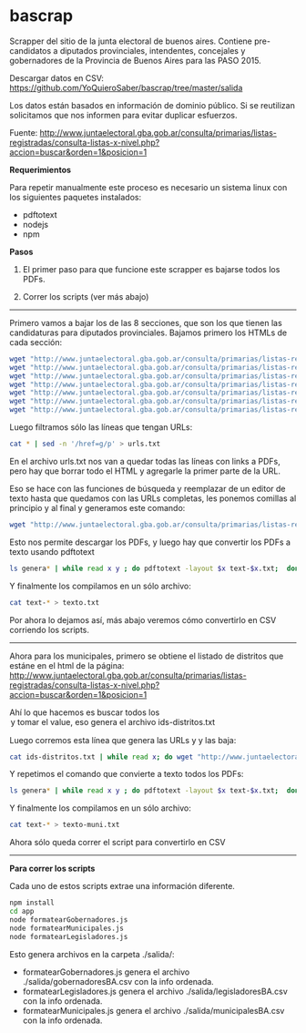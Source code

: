 # bascrap
Scrapper del sitio de la junta electoral de buenos aires. Contiene pre-candidatos a diputados provinciales, intendentes, concejales y gobernadores de la Provincia de Buenos Aires para las PASO 2015.

Descargar datos en CSV: https://github.com/YoQuieroSaber/bascrap/tree/master/salida

Los datos están basados en información de dominio público. Si se reutilizan solicitamos que nos informen para evitar duplicar esfuerzos.

Fuente: http://www.juntaelectoral.gba.gob.ar/consulta/primarias/listas-registradas/consulta-listas-x-nivel.php?accion=buscar&orden=1&posicion=1

**Requerimientos**

Para repetir manualmente este proceso es necesario un sistema linux con los siguientes paquetes instalados:
* pdftotext
* nodejs
* npm

**Pasos**

1) El primer paso para que funcione este scrapper es bajarse todos los PDFs.

2) Correr los scripts (ver más abajo)

----

Primero vamos a bajar los de las 8 secciones, que son los que tienen las candidaturas para diputados provinciales.
Bajamos primero los HTMLs de cada sección:
```bash
wget "http://www.juntaelectoral.gba.gob.ar/consulta/primarias/listas-registradas/consulta-listas-x-nivel.php?accion=requerir&orden=1&niveles=2&distri=000&secciones=2"
wget "http://www.juntaelectoral.gba.gob.ar/consulta/primarias/listas-registradas/consulta-listas-x-nivel.php?accion=requerir&orden=1&niveles=2&distri=000&secciones=3"
wget "http://www.juntaelectoral.gba.gob.ar/consulta/primarias/listas-registradas/consulta-listas-x-nivel.php?accion=requerir&orden=1&niveles=2&distri=000&secciones=4"
wget "http://www.juntaelectoral.gba.gob.ar/consulta/primarias/listas-registradas/consulta-listas-x-nivel.php?accion=requerir&orden=1&niveles=2&distri=000&secciones=5"
wget "http://www.juntaelectoral.gba.gob.ar/consulta/primarias/listas-registradas/consulta-listas-x-nivel.php?accion=requerir&orden=1&niveles=2&distri=000&secciones=6"
wget "http://www.juntaelectoral.gba.gob.ar/consulta/primarias/listas-registradas/consulta-listas-x-nivel.php?accion=requerir&orden=1&niveles=2&distri=000&secciones=7"
wget "http://www.juntaelectoral.gba.gob.ar/consulta/primarias/listas-registradas/consulta-listas-x-nivel.php?accion=requerir&orden=1&niveles=2&distri=000&secciones=8"
```

Luego filtramos sólo las líneas que tengan URLs:

```bash
cat * | sed -n '/href=g/p' > urls.txt
```

En el archivo urls.txt nos van a quedar todas las líneas con links a PDFs, pero hay que borrar todo el HTML y agregarle la primer parte de la URL.

Eso se hace con las funciones de búsqueda y reemplazar de un editor de texto hasta que quedamos con las URLs completas, les ponemos comillas al principio y al final y generamos este comando:

```bash
wget "http://www.juntaelectoral.gba.gob.ar/consulta/primarias/listas-registradas/genera-pdf.php?d=000&s=1&n=9&p=5053" "http://www.juntaelectoral.gba.gob.ar/consulta/primarias/listas-registradas/genera-pdf.php?d=000&s=1&n=15&p=5055" "http://www.juntaelectoral.gba.gob.ar/consulta/primarias/listas-registradas/genera-pdf.php?d=000&s=1&n=86&p=5057" "http://www.juntaelectoral.gba.gob.ar/consulta/primarias/listas-registradas/genera-pdf.php?d=000&s=1&n=70&p=5058" "http://www.juntaelectoral.gba.gob.ar/consulta/primarias/listas-registradas/genera-pdf.php?d=000&s=1&n=72&p=5058" "http://www.juntaelectoral.gba.gob.ar/consulta/primarias/listas-registradas/genera-pdf.php?d=000&s=1&n=62&p=5059" "http://www.juntaelectoral.gba.gob.ar/consulta/primarias/listas-registradas/genera-pdf.php?d=000&s=1&n=76&p=5060" "http://www.juntaelectoral.gba.gob.ar/consulta/primarias/listas-registradas/genera-pdf.php?d=000&s=1&n=73&p=5062" "http://www.juntaelectoral.gba.gob.ar/consulta/primarias/listas-registradas/genera-pdf.php?d=000&s=1&n=75&p=5062" "http://www.juntaelectoral.gba.gob.ar/consulta/primarias/listas-registradas/genera-pdf.php?d=000&s=1&n=71&p=765" "http://www.juntaelectoral.gba.gob.ar/consulta/primarias/listas-registradas/genera-pdf.php?d=000&s=1&n=56&p=778" "http://www.juntaelectoral.gba.gob.ar/consulta/primarias/listas-registradas/genera-pdf.php?d=000&s=1&n=44&p=786" "http://www.juntaelectoral.gba.gob.ar/consulta/primarias/listas-registradas/genera-pdf.php?d=000&s=1&n=110&p=795" "http://www.juntaelectoral.gba.gob.ar/consulta/primarias/listas-registradas/genera-pdf.php?d=000&s=1&n=55&p=805" "http://www.juntaelectoral.gba.gob.ar/consulta/primarias/listas-registradas/genera-pdf.php?d=000&s=2&n=9&p=5053" "http://www.juntaelectoral.gba.gob.ar/consulta/primarias/listas-registradas/genera-pdf.php?d=000&s=2&n=15&p=5055" "http://www.juntaelectoral.gba.gob.ar/consulta/primarias/listas-registradas/genera-pdf.php?d=000&s=2&n=86&p=5057" "http://www.juntaelectoral.gba.gob.ar/consulta/primarias/listas-registradas/genera-pdf.php?d=000&s=2&n=70&p=5058" "http://www.juntaelectoral.gba.gob.ar/consulta/primarias/listas-registradas/genera-pdf.php?d=000&s=2&n=72&p=5058" "http://www.juntaelectoral.gba.gob.ar/consulta/primarias/listas-registradas/genera-pdf.php?d=000&s=2&n=62&p=5059" "http://www.juntaelectoral.gba.gob.ar/consulta/primarias/listas-registradas/genera-pdf.php?d=000&s=2&n=76&p=5060" "http://www.juntaelectoral.gba.gob.ar/consulta/primarias/listas-registradas/genera-pdf.php?d=000&s=2&n=73&p=5062" "http://www.juntaelectoral.gba.gob.ar/consulta/primarias/listas-registradas/genera-pdf.php?d=000&s=2&n=75&p=5062" "http://www.juntaelectoral.gba.gob.ar/consulta/primarias/listas-registradas/genera-pdf.php?d=000&s=2&n=56&p=778" "http://www.juntaelectoral.gba.gob.ar/consulta/primarias/listas-registradas/genera-pdf.php?d=000&s=2&n=44&p=786" "http://www.juntaelectoral.gba.gob.ar/consulta/primarias/listas-registradas/genera-pdf.php?d=000&s=2&n=55&p=805" "http://www.juntaelectoral.gba.gob.ar/consulta/primarias/listas-registradas/genera-pdf.php?d=000&s=3&n=9&p=5053" "http://www.juntaelectoral.gba.gob.ar/consulta/primarias/listas-registradas/genera-pdf.php?d=000&s=3&n=15&p=5055" "http://www.juntaelectoral.gba.gob.ar/consulta/primarias/listas-registradas/genera-pdf.php?d=000&s=3&n=86&p=5057" "http://www.juntaelectoral.gba.gob.ar/consulta/primarias/listas-registradas/genera-pdf.php?d=000&s=3&n=70&p=5058" "http://www.juntaelectoral.gba.gob.ar/consulta/primarias/listas-registradas/genera-pdf.php?d=000&s=3&n=72&p=5058" "http://www.juntaelectoral.gba.gob.ar/consulta/primarias/listas-registradas/genera-pdf.php?d=000&s=3&n=62&p=5059" "http://www.juntaelectoral.gba.gob.ar/consulta/primarias/listas-registradas/genera-pdf.php?d=000&s=3&n=76&p=5060" "http://www.juntaelectoral.gba.gob.ar/consulta/primarias/listas-registradas/genera-pdf.php?d=000&s=3&n=73&p=5062" "http://www.juntaelectoral.gba.gob.ar/consulta/primarias/listas-registradas/genera-pdf.php?d=000&s=3&n=75&p=5062" "http://www.juntaelectoral.gba.gob.ar/consulta/primarias/listas-registradas/genera-pdf.php?d=000&s=3&n=71&p=765" "http://www.juntaelectoral.gba.gob.ar/consulta/primarias/listas-registradas/genera-pdf.php?d=000&s=3&n=56&p=778" "http://www.juntaelectoral.gba.gob.ar/consulta/primarias/listas-registradas/genera-pdf.php?d=000&s=3&n=44&p=786" "http://www.juntaelectoral.gba.gob.ar/consulta/primarias/listas-registradas/genera-pdf.php?d=000&s=3&n=110&p=795" "http://www.juntaelectoral.gba.gob.ar/consulta/primarias/listas-registradas/genera-pdf.php?d=000&s=3&n=55&p=805" "http://www.juntaelectoral.gba.gob.ar/consulta/primarias/listas-registradas/genera-pdf.php?d=000&s=4&n=9&p=5053" "http://www.juntaelectoral.gba.gob.ar/consulta/primarias/listas-registradas/genera-pdf.php?d=000&s=4&n=15&p=5055" "http://www.juntaelectoral.gba.gob.ar/consulta/primarias/listas-registradas/genera-pdf.php?d=000&s=4&n=86&p=5057" "http://www.juntaelectoral.gba.gob.ar/consulta/primarias/listas-registradas/genera-pdf.php?d=000&s=4&n=70&p=5058" "http://www.juntaelectoral.gba.gob.ar/consulta/primarias/listas-registradas/genera-pdf.php?d=000&s=4&n=72&p=5058" "http://www.juntaelectoral.gba.gob.ar/consulta/primarias/listas-registradas/genera-pdf.php?d=000&s=4&n=62&p=5059" "http://www.juntaelectoral.gba.gob.ar/consulta/primarias/listas-registradas/genera-pdf.php?d=000&s=4&n=76&p=5060" "http://www.juntaelectoral.gba.gob.ar/consulta/primarias/listas-registradas/genera-pdf.php?d=000&s=4&n=73&p=5062" "http://www.juntaelectoral.gba.gob.ar/consulta/primarias/listas-registradas/genera-pdf.php?d=000&s=4&n=75&p=5062" "http://www.juntaelectoral.gba.gob.ar/consulta/primarias/listas-registradas/genera-pdf.php?d=000&s=4&n=56&p=778" "http://www.juntaelectoral.gba.gob.ar/consulta/primarias/listas-registradas/genera-pdf.php?d=000&s=4&n=44&p=786" "http://www.juntaelectoral.gba.gob.ar/consulta/primarias/listas-registradas/genera-pdf.php?d=000&s=4&n=55&p=805" "http://www.juntaelectoral.gba.gob.ar/consulta/primarias/listas-registradas/genera-pdf.php?d=000&s=5&n=21&p=128" "http://www.juntaelectoral.gba.gob.ar/consulta/primarias/listas-registradas/genera-pdf.php?d=000&s=5&n=9&p=5053" "http://www.juntaelectoral.gba.gob.ar/consulta/primarias/listas-registradas/genera-pdf.php?d=000&s=5&n=15&p=5055" "http://www.juntaelectoral.gba.gob.ar/consulta/primarias/listas-registradas/genera-pdf.php?d=000&s=5&n=86&p=5057" "http://www.juntaelectoral.gba.gob.ar/consulta/primarias/listas-registradas/genera-pdf.php?d=000&s=5&n=70&p=5058" "http://www.juntaelectoral.gba.gob.ar/consulta/primarias/listas-registradas/genera-pdf.php?d=000&s=5&n=72&p=5058" "http://www.juntaelectoral.gba.gob.ar/consulta/primarias/listas-registradas/genera-pdf.php?d=000&s=5&n=62&p=5059" "http://www.juntaelectoral.gba.gob.ar/consulta/primarias/listas-registradas/genera-pdf.php?d=000&s=5&n=76&p=5060" "http://www.juntaelectoral.gba.gob.ar/consulta/primarias/listas-registradas/genera-pdf.php?d=000&s=5&n=73&p=5062" "http://www.juntaelectoral.gba.gob.ar/consulta/primarias/listas-registradas/genera-pdf.php?d=000&s=5&n=75&p=5062" "http://www.juntaelectoral.gba.gob.ar/consulta/primarias/listas-registradas/genera-pdf.php?d=000&s=5&n=56&p=778" "http://www.juntaelectoral.gba.gob.ar/consulta/primarias/listas-registradas/genera-pdf.php?d=000&s=5&n=44&p=786" "http://www.juntaelectoral.gba.gob.ar/consulta/primarias/listas-registradas/genera-pdf.php?d=000&s=5&n=110&p=795" "http://www.juntaelectoral.gba.gob.ar/consulta/primarias/listas-registradas/genera-pdf.php?d=000&s=5&n=55&p=805" "http://www.juntaelectoral.gba.gob.ar/consulta/primarias/listas-registradas/genera-pdf.php?d=000&s=6&n=9&p=5053" "http://www.juntaelectoral.gba.gob.ar/consulta/primarias/listas-registradas/genera-pdf.php?d=000&s=6&n=15&p=5055" "http://www.juntaelectoral.gba.gob.ar/consulta/primarias/listas-registradas/genera-pdf.php?d=000&s=6&n=86&p=5057" "http://www.juntaelectoral.gba.gob.ar/consulta/primarias/listas-registradas/genera-pdf.php?d=000&s=6&n=70&p=5058" "http://www.juntaelectoral.gba.gob.ar/consulta/primarias/listas-registradas/genera-pdf.php?d=000&s=6&n=72&p=5058" "http://www.juntaelectoral.gba.gob.ar/consulta/primarias/listas-registradas/genera-pdf.php?d=000&s=6&n=62&p=5059" "http://www.juntaelectoral.gba.gob.ar/consulta/primarias/listas-registradas/genera-pdf.php?d=000&s=6&n=76&p=5060" "http://www.juntaelectoral.gba.gob.ar/consulta/primarias/listas-registradas/genera-pdf.php?d=000&s=6&n=73&p=5062" "http://www.juntaelectoral.gba.gob.ar/consulta/primarias/listas-registradas/genera-pdf.php?d=000&s=6&n=74&p=5062" "http://www.juntaelectoral.gba.gob.ar/consulta/primarias/listas-registradas/genera-pdf.php?d=000&s=6&n=56&p=778" "http://www.juntaelectoral.gba.gob.ar/consulta/primarias/listas-registradas/genera-pdf.php?d=000&s=6&n=44&p=786" "http://www.juntaelectoral.gba.gob.ar/consulta/primarias/listas-registradas/genera-pdf.php?d=000&s=6&n=55&p=805" "http://www.juntaelectoral.gba.gob.ar/consulta/primarias/listas-registradas/genera-pdf.php?d=000&s=7&n=9&p=5053" "http://www.juntaelectoral.gba.gob.ar/consulta/primarias/listas-registradas/genera-pdf.php?d=000&s=7&n=15&p=5055" "http://www.juntaelectoral.gba.gob.ar/consulta/primarias/listas-registradas/genera-pdf.php?d=000&s=7&n=86&p=5057" "http://www.juntaelectoral.gba.gob.ar/consulta/primarias/listas-registradas/genera-pdf.php?d=000&s=7&n=70&p=5058" "http://www.juntaelectoral.gba.gob.ar/consulta/primarias/listas-registradas/genera-pdf.php?d=000&s=7&n=72&p=5058" "http://www.juntaelectoral.gba.gob.ar/consulta/primarias/listas-registradas/genera-pdf.php?d=000&s=7&n=62&p=5059" "http://www.juntaelectoral.gba.gob.ar/consulta/primarias/listas-registradas/genera-pdf.php?d=000&s=7&n=76&p=5060" "http://www.juntaelectoral.gba.gob.ar/consulta/primarias/listas-registradas/genera-pdf.php?d=000&s=7&n=73&p=5062" "http://www.juntaelectoral.gba.gob.ar/consulta/primarias/listas-registradas/genera-pdf.php?d=000&s=7&n=56&p=778" "http://www.juntaelectoral.gba.gob.ar/consulta/primarias/listas-registradas/genera-pdf.php?d=000&s=7&n=44&p=786" "http://www.juntaelectoral.gba.gob.ar/consulta/primarias/listas-registradas/genera-pdf.php?d=000&s=7&n=55&p=805" "http://www.juntaelectoral.gba.gob.ar/consulta/primarias/listas-registradas/genera-pdf.php?d=000&s=8&n=9&p=5053" "http://www.juntaelectoral.gba.gob.ar/consulta/primarias/listas-registradas/genera-pdf.php?d=000&s=8&n=16&p=5055" "http://www.juntaelectoral.gba.gob.ar/consulta/primarias/listas-registradas/genera-pdf.php?d=000&s=8&n=17&p=5055" "http://www.juntaelectoral.gba.gob.ar/consulta/primarias/listas-registradas/genera-pdf.php?d=000&s=8&n=18&p=5055" "http://www.juntaelectoral.gba.gob.ar/consulta/primarias/listas-registradas/genera-pdf.php?d=000&s=8&n=19&p=5055" "http://www.juntaelectoral.gba.gob.ar/consulta/primarias/listas-registradas/genera-pdf.php?d=000&s=8&n=132&p=5055" "http://www.juntaelectoral.gba.gob.ar/consulta/primarias/listas-registradas/genera-pdf.php?d=000&s=8&n=86&p=5057" "http://www.juntaelectoral.gba.gob.ar/consulta/primarias/listas-registradas/genera-pdf.php?d=000&s=8&n=70&p=5058" "http://www.juntaelectoral.gba.gob.ar/consulta/primarias/listas-registradas/genera-pdf.php?d=000&s=8&n=72&p=5058" "http://www.juntaelectoral.gba.gob.ar/consulta/primarias/listas-registradas/genera-pdf.php?d=000&s=8&n=62&p=5059" "http://www.juntaelectoral.gba.gob.ar/consulta/primarias/listas-registradas/genera-pdf.php?d=000&s=8&n=76&p=5060" "http://www.juntaelectoral.gba.gob.ar/consulta/primarias/listas-registradas/genera-pdf.php?d=000&s=8&n=111&p=5060" "http://www.juntaelectoral.gba.gob.ar/consulta/primarias/listas-registradas/genera-pdf.php?d=000&s=8&n=73&p=5062" "http://www.juntaelectoral.gba.gob.ar/consulta/primarias/listas-registradas/genera-pdf.php?d=000&s=8&n=75&p=5062" "http://www.juntaelectoral.gba.gob.ar/consulta/primarias/listas-registradas/genera-pdf.php?d=000&s=8&n=71&p=765" "http://www.juntaelectoral.gba.gob.ar/consulta/primarias/listas-registradas/genera-pdf.php?d=000&s=8&n=56&p=778" "http://www.juntaelectoral.gba.gob.ar/consulta/primarias/listas-registradas/genera-pdf.php?d=000&s=8&n=44&p=786" "http://www.juntaelectoral.gba.gob.ar/consulta/primarias/listas-registradas/genera-pdf.php?d=000&s=8&n=110&p=795" "http://www.juntaelectoral.gba.gob.ar/consulta/primarias/listas-registradas/genera-pdf.php?d=000&s=8&n=55&p=805" 
```

Esto nos permite descargar los PDFs, y luego hay que convertir los PDFs a texto usando pdftotext

```bash
ls genera* | while read x y ; do pdftotext -layout $x text-$x.txt;  done
```

Y finalmente los compilamos en un sólo archivo:

```bash
cat text-* > texto.txt
```

Por ahora lo dejamos así, más abajo veremos cómo convertirlo en CSV corriendo los scripts.


---

Ahora para los municipales, primero se obtiene el listado de distritos que estáne en el html de la página:
http://www.juntaelectoral.gba.gob.ar/consulta/primarias/listas-registradas/consulta-listas-x-nivel.php?accion=buscar&orden=1&posicion=1

Ahí lo que hacemos es buscar todos los <option> y tomar el value, eso genera el archivo ids-distritos.txt

Luego corremos esta línea que genera las URLs y y las baja:

```bash
cat ids-distritos.txt | while read x; do wget "http://www.juntaelectoral.gba.gob.ar/consulta/primarias/listas-registradas/consulta-listas-x-nivel.php?accion=requerir&orden=1&niveles=3&secciones=${x:0:1}&distri=${x:1:3}"; done;
```

Y repetimos el comando que convierte a texto todos los PDFs:

```bash
ls genera* | while read x y ; do pdftotext -layout $x text-$x.txt;  done
```

Y finalmente los compilamos en un sólo archivo:

```bash
cat text-* > texto-muni.txt
```

Ahora sólo queda correr el script para convertirlo en CSV



---

**Para correr los scripts**

Cada uno de estos scripts extrae una información diferente.

```bash
npm install
cd app
node formatearGobernadores.js
node formatearMunicipales.js
node formatearLegisladores.js
```

Esto genera archivos en la carpeta ./salida/:

 - formatearGobernadores.js genera el archivo ./salida/gobernadoresBA.csv con la info ordenada.
 - formatearLegisladores.js genera el archivo ./salida/legisladoresBA.csv con la info ordenada.
 - formatearMunicipales.js genera el archivo ./salida/municipalesBA.csv con la info ordenada.
